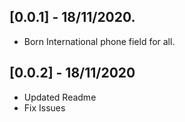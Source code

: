 ## [0.0.1] - 18/11/2020.

* Born International phone field for all.

## [0.0.2] - 18/11/2020

* Updated Readme 
* Fix Issues